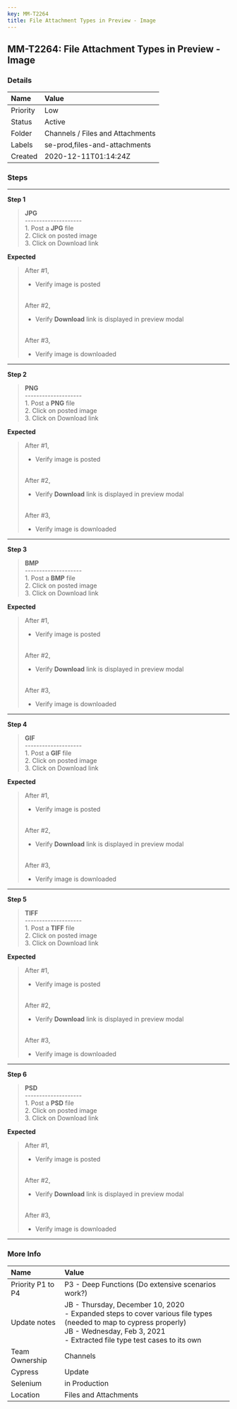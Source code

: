 ```yaml
---
key: MM-T2264
title: File Attachment Types in Preview - Image
---
```


## MM-T2264: File Attachment Types in Preview - Image

### Details

| Name     | Value                            |
| :------- | :------------------------------- |
| Priority | Low                              |
| Status   | Active                           |
| Folder   | Channels / Files and Attachments |
| Labels   | se-prod,files-and-attachments    |
| Created  | 2020-12-11T01:14:24Z             |

### Steps

<hr/>

**Step 1**

> <article><strong>JPG</strong><br>--------------------<br>1. Post a <strong>JPG</strong> file<br>2. Click on posted image<br>3. Click on Download link</article>

**Expected**

> <article>After #1,<ul><li>Verify image is posted</li></ul><br>After #2,<ul><li>Verify <strong>Download</strong> link is displayed in preview modal</li></ul><br>After #3,<ul><li>Verify image is downloaded</li></ul></article>

<hr/>

**Step 2**

> <article><strong>PNG</strong><br>--------------------<br>1. Post a <strong>PNG</strong> file<br>2. Click on posted image<br>3. Click on Download link</article>

**Expected**

> <article>After #1,<ul><li>Verify image is posted</li></ul><br>After #2,<ul><li>Verify <strong>Download</strong> link is displayed in preview modal</li></ul><br>After #3,<ul><li>Verify image is downloaded</li></ul></article>

<hr/>

**Step 3**

> <article><strong>BMP</strong><br>--------------------<br>1. Post a <strong>BMP</strong> file<br>2. Click on posted image<br>3. Click on Download link</article>

**Expected**

> <article>After #1,<ul><li>Verify image is posted</li></ul><br>After #2,<ul><li>Verify <strong>Download</strong> link is displayed in preview modal</li></ul><br>After #3,<ul><li>Verify image is downloaded</li></ul></article>

<hr/>

**Step 4**

> <article><strong>GIF</strong><br>--------------------<br>1. Post a <strong>GIF</strong> file<br>2. Click on posted image<br>3. Click on Download link</article>

**Expected**

> <article>After #1,<ul><li>Verify image is posted</li></ul><br>After #2,<ul><li>Verify <strong>Download</strong> link is displayed in preview modal</li></ul><br>After #3,<ul><li>Verify image is downloaded</li></ul></article>

<hr/>

**Step 5**

> <article><strong>TIFF</strong><br>--------------------<br>1. Post a <strong>TIFF</strong> file<br>2. Click on posted image<br>3. Click on Download link</article>

**Expected**

> <article>After #1,<ul><li>Verify image is posted</li></ul><br>After #2,<ul><li>Verify <strong>Download</strong> link is displayed in preview modal</li></ul><br>After #3,<ul><li>Verify image is downloaded</li></ul></article>

<hr/>

**Step 6**

> <article><strong>PSD</strong><br>--------------------<br>1. Post a <strong>PSD</strong> file<br>2. Click on posted image<br>3. Click on Download link</article>

**Expected**

> <article>After #1,<ul><li>Verify image is posted</li></ul><br>After #2,<ul><li>Verify <strong>Download</strong> link is displayed in preview modal</li></ul><br>After #3,<ul><li>Verify image is downloaded</li></ul></article>

<hr/>

### More Info

| Name              | Value                                                                                                                                                                                              |
| :---------------- | :------------------------------------------------------------------------------------------------------------------------------------------------------------------------------------------------- |
| Priority P1 to P4 | P3 - Deep Functions (Do extensive scenarios work?)                                                                                                                                                 |
| Update notes      | JB - Thursday, December 10, 2020<br>- Expanded steps to cover various file types (needed to map to cypress properly)<br>JB - Wednesday, Feb 3, 2021<br>- Extracted file type test cases to its own |
| Team Ownership    | Channels                                                                                                                                                                                           |
| Cypress           | Update                                                                                                                                                                                             |
| Selenium          | in Production                                                                                                                                                                                      |
| Location          | Files and Attachments                                                                                                                                                                              |

